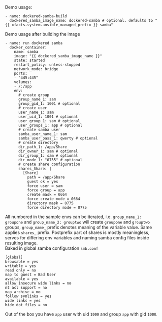 Demo usage:
```
- name: dockered-samba-build
  dockered_samba_image_name: dockered-samba # optional. defaults to "{{ xfacts.system.ansible_managed_prefix }}-samba"
```

Demo usage after building the image
```
- name: run dockered samba
  docker_container:
    name: samba
    image: "{{ dockered_samba_image_name }}"
    state: started
    restart_policy: unless-stopped
    network_mode: bridge
    ports:
    - "445:445"
    volumes:
    - /:/app
    env:
      # create group
      group_name_1: sam
      group_gid_1: 1001 # optional
      # create user
      user_name_1: sam
      user_uid_1: 1001 # optional
      user_group_1: sam # optional
      user_groups_1: app # optional
      # create samba user
      samba_user_name_1: sam
      samba_user_pass_1: qwerty # optional
      # create directory
      dir_path_1: /app/Share
      dir_owner_1: sam # optional
      dir_group_1: sam # optional
      dir_mode_1: "0755" # optional
      # create share configuration
      shares_Share: |
        [Share]
          path = /app/Share
          guest ok = yes
          force user = sam
          force group = app
          create mask = 0664
          force create mode = 0664
          directory mask = 0775
          force directory mode = 0775
```
All numbered in the sample envs can be iterated, i.e. `group_name_1: groupone` and `group_name_2: grouptwo` will create `groupone` and `grouptwo` groups, `group_name_` prefix denotes meaning of the variable value. Same applies `shares_` prefix. Postprefix part of shares is mostly meaningless, serves for differing env variables and naming samba config files inside resulting image.  
Baked in global samba configuration `smb.conf`  
```
[global]
browsable = yes
writable = yes
read only = no
map to guest = Bad User
available = yes
allow insecure wide links = no
nt acl support = no
map archive = no
follow symlinks = yes
wide links = yes
hide dot files = no
```
Out of the box you have `app` user with uid `1000` and group `app` with gid `1000`.
